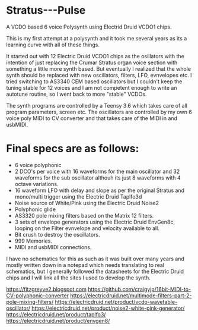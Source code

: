 # Stratus---Pulse

A VCDO based 6 voice Polysynth using Electrid Druid VCDO1 chips.

This is my first attempt at a polysynth and it took me several years as its a learning curve with all of these things.

It started out with 12 Electric Druid VCDO1 chips as the osillators with the intention of just replacing the Crumar Stratus organ voice section with something a little more synth based. But eventually I realized that the whole synth should be replaced with new oscillators, filters, LFO, evnvelopes etc. I tried switching to AS3340 CEM based oscillators but I couldn't keep the tuning stable for 12 voices and I am not competent enough to write an autotune routine, so I went back to more "stable" VCDOs.

The synth programs are controlled by a Teensy 3.6 which takes care of all program parameters, screen etc. The oscillators are controlled by my own 6 voice poly MIDI to CV converter and that takes care of the MIDI in and usbMIDI.

# Final specs are as follows:

* 6 voice polyphonic
* 2 DCO's per voice with 16 waveforms for the main oscillator and 32 waveforms for the sub oscillator althouh its just 8 waveforms with 4 octave variations.
* 16 waveform LFO with delay and slope as per the original Stratus and mono/multi trigger using the Electric Druid Taplfo3d
* Noise source of White/Pink using the Electric Druid Noise2
* Polyphonic glide
* AS3320 pole mixing filters based on the Matrix 12 filters.
* 3 sets of envelope generators using the Electric Druid EnvGen8c, looping on the Filter evnvelope and velocity available to all.
* Bit crush to destroy the oscillators.
* 999 Memories.
* MIDI and usbMIDI connections.

I have no schematics for this as such as it was built over many years and mostly written down in a notepad which needs translating to real schematics, but I generally followed the datasheets for the Electric Druid chips and I will link all the sites I used to develop the synth.

https://fitzgreyve2.blogspot.com
https://github.com/craigyjp/16bit-MIDI-to-CV-polyphonic-converter
https://electricdruid.net/multimode-filters-part-2-pole-mixing-filters/
https://electricdruid.net/product/vcdo-wavetable-oscillator/
https://electricdruid.net/product/noise2-white-pink-generator/
https://electricdruid.net/product/taplfo3/
https://electricdruid.net/product/envgen8/


